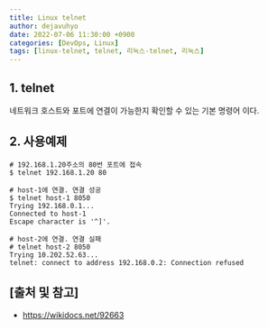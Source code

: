 ```yaml
---
title: Linux telnet
author: dejavuhyo
date: 2022-07-06 11:30:00 +0900
categories: [DevOps, Linux]
tags: [linux-telnet, telnet, 리눅스-telnet, 리눅스]
---
```


## 1. telnet
네트워크 호스트와 포트에 연결이 가능한지 확인할 수 있는 기본 명령어 이다.

## 2. 사용예제

```shell
# 192.168.1.20주소의 80번 포트에 접속
$ telnet 192.168.1.20 80

# host-1에 연결. 연결 성공
$ telnet host-1 8050
Trying 192.168.0.1...
Connected to host-1
Escape character is '^]'.

# host-2에 연결. 연결 실패
# telnet host-2 8050
Trying 10.202.52.63...
telnet: connect to address 192.168.0.2: Connection refused
```

## [출처 및 참고]
* <https://wikidocs.net/92663>
